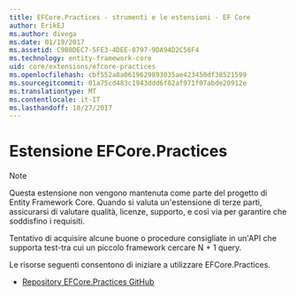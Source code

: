```yaml
---
title: EFCore.Practices - strumenti e le estensioni - EF Core
author: ErikEJ
ms.author: divega
ms.date: 01/19/2017
ms.assetid: C9B8DEC7-5FE3-4DEE-8797-9DA94D2C56F4
ms.technology: entity-framework-core
uid: core/extensions/efcore-practices
ms.openlocfilehash: cbf552a8a0619629893035ae423450df38521599
ms.sourcegitcommit: 01a75cd483c1943ddd6f82af971f07abde20912e
ms.translationtype: MT
ms.contentlocale: it-IT
ms.lasthandoff: 10/27/2017
---
```

# <a name="efcorepractices-extension"></a>Estensione EFCore.Practices

> [!NOTE]  
> Questa estensione non vengono mantenuta come parte del progetto di Entity Framework Core. Quando si valuta un'estensione di terze parti, assicurarsi di valutare qualità, licenze, supporto, e così via per garantire che soddisfino i requisiti.

Tentativo di acquisire alcune buone o procedure consigliate in un'API che supporta test-tra cui un piccolo framework cercare N + 1 query.

Le risorse seguenti consentono di iniziare a utilizzare EFCore.Practices.
* [Repository EFCore.Practices GitHub](https://github.com/riezebosch/efcore-practices/tree/master/src/EFCore.Practices/)
